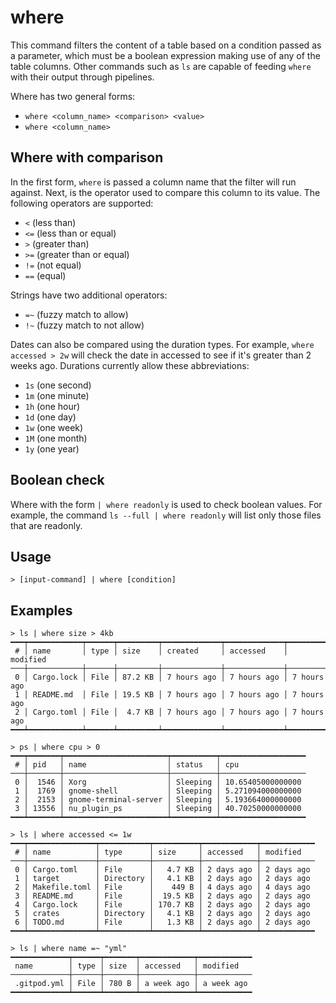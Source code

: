 # where

This command filters the content of a table based on a condition passed as a parameter, which must be a boolean expression making use of any of the table columns. Other commands such as `ls` are capable of feeding `where` with their output through pipelines.

Where has two general forms:
- `where <column_name> <comparison> <value>`
- `where <column_name>`

## Where with comparison

In the first form, `where` is passed a column name that the filter will run against. Next, is the operator used to compare this column to its value. The following operators are supported:

- `<` (less than)
- `<=` (less than or equal)
- `>` (greater than)
- `>=` (greater than or equal)
- `!=` (not equal)
- `==` (equal)

Strings have two additional operators:
- `=~` (fuzzy match to allow)
- `!~` (fuzzy match to not allow)

Dates can also be compared using the duration types. For example, `where accessed > 2w` will check the date in accessed to see if it's greater than 2 weeks ago. Durations currently allow these abbreviations:

- `1s` (one second)
- `1m` (one minute)
- `1h` (one hour)
- `1d` (one day)
- `1w` (one week)
- `1M` (one month)
- `1y` (one year)

## Boolean check

Where with the form `| where readonly` is used to check boolean values. For example, the command `ls --full | where readonly` will list only those files that are readonly.

## Usage
```shell
> [input-command] | where [condition]
```

## Examples

```shell
> ls | where size > 4kb
━━━┯━━━━━━━━━━━━┯━━━━━━┯━━━━━━━━━┯━━━━━━━━━━━━━┯━━━━━━━━━━━━━┯━━━━━━━━━━━━━
 # │ name       │ type │ size    │ created     │ accessed    │ modified
───┼────────────┼──────┼─────────┼─────────────┼─────────────┼─────────────
 0 │ Cargo.lock │ File │ 87.2 KB │ 7 hours ago │ 7 hours ago │ 7 hours ago
 1 │ README.md  │ File │ 19.5 KB │ 7 hours ago │ 7 hours ago │ 7 hours ago
 2 │ Cargo.toml │ File │  4.7 KB │ 7 hours ago │ 7 hours ago │ 7 hours ago
━━━┷━━━━━━━━━━━━┷━━━━━━┷━━━━━━━━━┷━━━━━━━━━━━━━┷━━━━━━━━━━━━━┷━━━━━━━━━━━━━
```

```shell
> ps | where cpu > 0
━━━┯━━━━━━━┯━━━━━━━━━━━━━━━━━━━━━━━┯━━━━━━━━━━┯━━━━━━━━━━━━━━━━━━━
 # │ pid   │ name                  │ status   │ cpu
───┼───────┼───────────────────────┼──────────┼───────────────────
 0 │  1546 │ Xorg                  │ Sleeping │ 10.65405000000000
 1 │  1769 │ gnome-shell           │ Sleeping │ 5.271094000000000
 2 │  2153 │ gnome-terminal-server │ Sleeping │ 5.193664000000000
 3 │ 13556 │ nu_plugin_ps          │ Sleeping │ 40.70250000000000
━━━┷━━━━━━━┷━━━━━━━━━━━━━━━━━━━━━━━┷━━━━━━━━━━┷━━━━━━━━━━━━━━━━━━━
```

```shell
> ls | where accessed <= 1w
━━━┯━━━━━━━━━━━━━━━┯━━━━━━━━━━━┯━━━━━━━━━━┯━━━━━━━━━━━━┯━━━━━━━━━━━━
 # │ name          │ type      │ size     │ accessed   │ modified
───┼───────────────┼───────────┼──────────┼────────────┼────────────
 0 │ Cargo.toml    │ File      │   4.7 KB │ 2 days ago │ 2 days ago
 1 │ target        │ Directory │   4.1 KB │ 2 days ago │ 2 days ago
 2 │ Makefile.toml │ File      │    449 B │ 4 days ago │ 4 days ago
 3 │ README.md     │ File      │  19.5 KB │ 2 days ago │ 2 days ago
 4 │ Cargo.lock    │ File      │ 170.7 KB │ 2 days ago │ 2 days ago
 5 │ crates        │ Directory │   4.1 KB │ 2 days ago │ 2 days ago
 6 │ TODO.md       │ File      │   1.3 KB │ 2 days ago │ 2 days ago
━━━┷━━━━━━━━━━━━━━━┷━━━━━━━━━━━┷━━━━━━━━━━┷━━━━━━━━━━━━┷━━━━━━━━━━━━
```

```shell
> ls | where name =~ "yml"
━━━━━━━━━━━━━┯━━━━━━┯━━━━━━━┯━━━━━━━━━━━━┯━━━━━━━━━━━━
 name        │ type │ size  │ accessed   │ modified
─────────────┼──────┼───────┼────────────┼────────────
 .gitpod.yml │ File │ 780 B │ a week ago │ a week ago
━━━━━━━━━━━━━┷━━━━━━┷━━━━━━━┷━━━━━━━━━━━━┷━━━━━━━━━━━━
```
